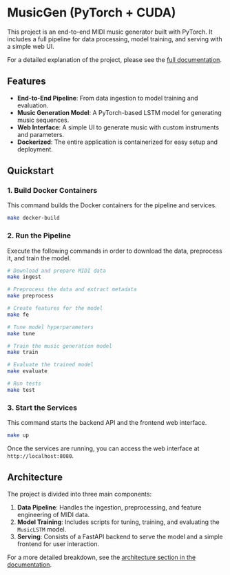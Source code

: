 # MusicGen (PyTorch + CUDA)

This project is an end-to-end MIDI music generator built with PyTorch. It includes a full pipeline for data processing, model training, and serving with a simple web UI.

For a detailed explanation of the project, please see the [full documentation](DOCUMENTATION.md).

## Features

- **End-to-End Pipeline**: From data ingestion to model training and evaluation.
- **Music Generation Model**: A PyTorch-based LSTM model for generating music sequences.
- **Web Interface**: A simple UI to generate music with custom instruments and parameters.
- **Dockerized**: The entire application is containerized for easy setup and deployment.

## Quickstart

### 1. Build Docker Containers

This command builds the Docker containers for the pipeline and services.

```bash
make docker-build
```

### 2. Run the Pipeline

Execute the following commands in order to download the data, preprocess it, and train the model.

```bash
# Download and prepare MIDI data
make ingest

# Preprocess the data and extract metadata
make preprocess

# Create features for the model
make fe

# Tune model hyperparameters
make tune

# Train the music generation model
make train

# Evaluate the trained model
make evaluate

# Run tests
make test
```

### 3. Start the Services

This command starts the backend API and the frontend web interface.

```bash
make up
```

Once the services are running, you can access the web interface at `http://localhost:8080`.

## Architecture

The project is divided into three main components:

1.  **Data Pipeline**: Handles the ingestion, preprocessing, and feature engineering of MIDI data.
2.  **Model Training**: Includes scripts for tuning, training, and evaluating the `MusicLSTM` model.
3.  **Serving**: Consists of a FastAPI backend to serve the model and a simple frontend for user interaction.

For a more detailed breakdown, see the [architecture section in the documentation](DOCUMENTATION.md#architecture).